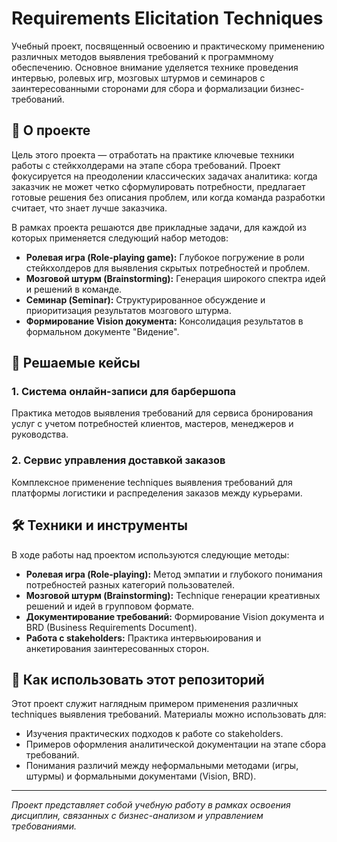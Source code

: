 # Requirements Elicitation Techniques

Учебный проект, посвященный освоению и практическому применению различных методов выявления требований к программному обеспечению. Основное внимание уделяется технике проведения интервью, ролевых игр, мозговых штурмов и семинаров с заинтересованными сторонами для сбора и формализации бизнес-требований.

## 📖 О проекте

Цель этого проекта — отработать на практике ключевые техники работы с стейкхолдерами на этапе сбора требований. Проект фокусируется на преодолении классических задачах аналитика: когда заказчик не может четко сформулировать потребности, предлагает готовые решения без описания проблем, или когда команда разработки считает, что знает лучше заказчика.

В рамках проекта решаются две прикладные задачи, для каждой из которых применяется следующий набор методов:
*   **Ролевая игра (Role-playing game):** Глубокое погружение в роли стейкхолдеров для выявления скрытых потребностей и проблем.
*   **Мозговой штурм (Brainstorming):** Генерация широкого спектра идей и решений в команде.
*   **Семинар (Seminar):** Структурированное обсуждение и приоритизация результатов мозгового штурма.
*   **Формирование Vision документа:** Консолидация результатов в формальном документе "Видение".

## 🧩 Решаемые кейсы

### 1. Система онлайн-записи для барбершопа
Практика методов выявления требований для сервиса бронирования услуг с учетом потребностей клиентов, мастеров, менеджеров и руководства.

### 2. Сервис управления доставкой заказов
Комплексное применение techniques выявления требований для платформы логистики и распределения заказов между курьерами.

## 🛠️ Техники и инструменты

В ходе работы над проектом используются следующие методы:

*   **Ролевая игра (Role-playing):** Метод эмпатии и глубокого понимания потребностей разных категорий пользователей.
*   **Мозговой штурм (Brainstorming):** Technique генерации креативных решений и идей в групповом формате.
*   **Документирование требований:** Формирование Vision документа и BRD (Business Requirements Document).
*   **Работа с stakeholders:** Практика интервьюирования и анкетирования заинтересованных сторон.

## 🚀 Как использовать этот репозиторий

Этот проект служит наглядным примером применения различных techniques выявления требований. Материалы можно использовать для:
*   Изучения практических подходов к работе со stakeholders.
*   Примеров оформления аналитической документации на этапе сбора требований.
*   Понимания различий между неформальными методами (игры, штурмы) и формальными документами (Vision, BRD).

---
*Проект представляет собой учебную работу в рамках освоения дисциплин, связанных с бизнес-анализом и управлением требованиями.*

